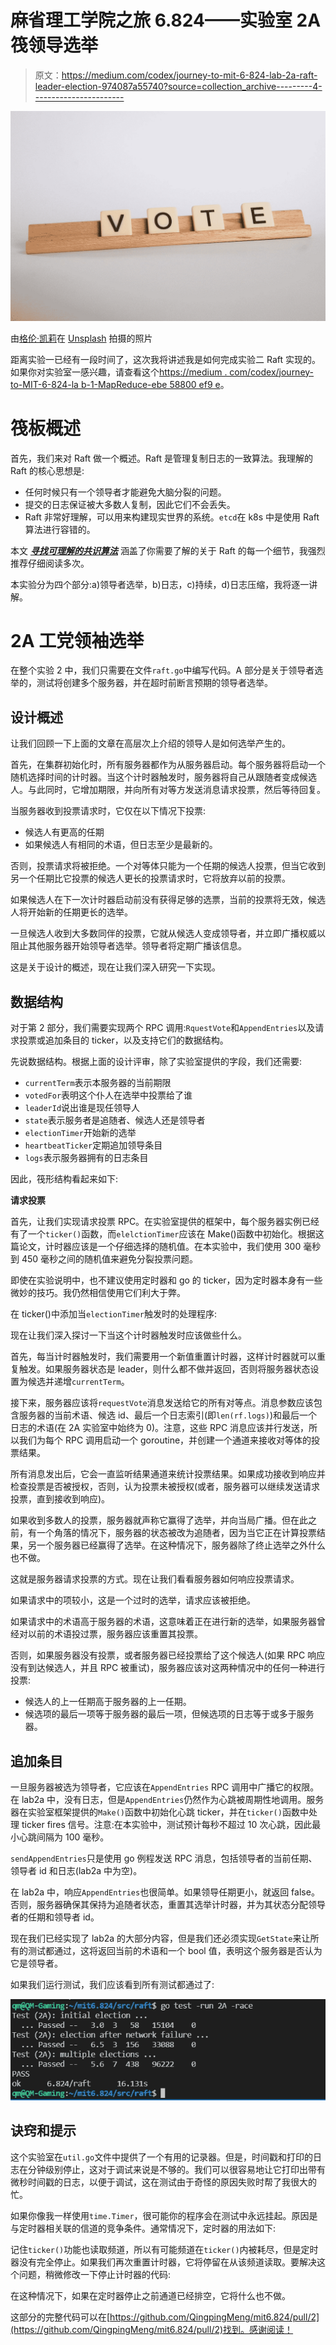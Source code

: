 # 麻省理工学院之旅 6.824——实验室 2A 筏领导选举

> 原文：<https://medium.com/codex/journey-to-mit-6-824-lab-2a-raft-leader-election-974087a55740?source=collection_archive---------4----------------------->

![](img/bfda2f769404d8a9691459bc74b495e9.png)

由[格伦·凯莉](https://unsplash.com/@glencarrie?utm_source=medium&utm_medium=referral)在 [Unsplash](https://unsplash.com?utm_source=medium&utm_medium=referral) 拍摄的照片

距离实验一已经有一段时间了，这次我将讲述我是如何完成实验二 Raft 实现的。如果你对实验室一感兴趣，请查看这个[https://medium . com/codex/journey-to-MIT-6-824-la b-1-MapReduce-ebe 58800 ef9 e](/codex/journey-to-mit-6-824-lab-1-mapreduce-ebe58800ef9e)。

# 筏板概述

首先，我们来对 Raft 做一个概述。Raft 是管理复制日志的一致算法。我理解的 Raft 的核心思想是:

*   任何时候只有一个领导者才能避免大脑分裂的问题。
*   提交的日志保证被大多数人复制，因此它们不会丢失。
*   Raft 非常好理解，可以用来构建现实世界的系统。`etcd`在 k8s 中是使用 Raft 算法进行容错的。

本文 [***寻找可理解的共识算法***](https://www.usenix.org/system/files/conference/atc14/atc14-paper-ongaro.pdf) 涵盖了你需要了解的关于 Raft 的每一个细节，我强烈推荐仔细阅读多次。

本实验分为四个部分:a)领导者选举，b)日志，c)持续，d)日志压缩，我将逐一讲解。

# 2A 工党领袖选举

在整个实验 2 中，我们只需要在文件`raft.go`中编写代码。A 部分是关于领导者选举的，测试将创建多个服务器，并在超时前断言预期的领导者选举。

## 设计概述

让我们回顾一下上面的文章在高层次上介绍的领导人是如何选举产生的。

首先，在集群初始化时，所有服务器都作为从服务器启动。每个服务器将启动一个随机选择时间的计时器。当这个计时器触发时，服务器将自己从跟随者变成候选人。与此同时，它增加期限，并向所有对等方发送消息请求投票，然后等待回复。

当服务器收到投票请求时，它仅在以下情况下投票:

*   候选人有更高的任期
*   如果候选人有相同的术语，但日志至少是最新的。

否则，投票请求将被拒绝。一个对等体只能为一个任期的候选人投票，但当它收到另一个任期比它投票的候选人更长的投票请求时，它将放弃以前的投票。

如果候选人在下一次计时器启动前没有获得足够的选票，当前的投票将无效，候选人将开始新的任期更长的选举。

一旦候选人收到大多数同伴的投票，它就从候选人变成领导者，并立即广播权威以阻止其他服务器开始领导者选举。领导者将定期广播该信息。

这是关于设计的概述，现在让我们深入研究一下实现。

## 数据结构

对于第 2 部分，我们需要实现两个 RPC 调用:`RquestVote`和`AppendEntries`以及请求投票或追加条目的 ticker，以及支持它们的数据结构。

先说数据结构。根据上面的设计评审，除了实验室提供的字段，我们还需要:

*   `currentTerm`表示本服务器的当前期限
*   `votedFor`表明这个仆人在选举中投票给了谁
*   `leaderId`说出谁是现任领导人
*   `state`表示服务者是追随者、候选人还是领导者
*   `electionTimer`开始新的选举
*   `heartbeatTicker`定期追加领导条目
*   `logs`表示服务器拥有的日志条目

因此，筏形结构看起来如下:

**请求投票**

首先，让我们实现请求投票 RPC。在实验室提供的框架中，每个服务器实例已经有了一个`ticker()`函数，而`elelctionTimer`应该在 Make()函数中初始化。根据这篇论文，计时器应该是一个仔细选择的随机值。在本实验中，我们使用 300 毫秒到 450 毫秒之间的随机值来避免分裂投票问题。

即使在实验说明中，也不建议使用定时器和 go 的 ticker，因为定时器本身有一些微妙的技巧。我仍然相信使用它们利大于弊。

在 ticker()中添加当`electionTimer`触发时的处理程序:

现在让我们深入探讨一下当这个计时器触发时应该做些什么。

首先，每当计时器触发时，我们需要用一个新值重置计时器，这样计时器就可以重复触发。如果服务器状态是 leader，则什么都不做并返回，否则将服务器状态设置为候选并递增`currentTerm`。

接下来，服务器应该将`requestVote`消息发送给它的所有对等点。消息参数应该包含服务器的当前术语、候选 id、最后一个日志索引(即`len(rf.logs)`)和最后一个日志的术语(在 2A 实验室中始终为 0)。注意，这些 RPC 消息应该并行发送，所以我们为每个 RPC 调用启动一个 goroutine，并创建一个通道来接收对等体的投票结果。

所有消息发出后，它会一直监听结果通道来统计投票结果。如果成功接收到响应并检查投票是否被授权，否则，认为投票未被授权(或者，服务器可以继续发送请求投票，直到接收到响应)。

如果收到多数人的投票，服务器就声称它赢得了选举，并向当局广播。但在此之前，有一个角落的情况下，服务器的状态被改为追随者，因为当它正在计算投票结果，另一个服务器已经赢得了选举。在这种情况下，服务器除了终止选举之外什么也不做。

这就是服务器请求投票的方式。现在让我们看看服务器如何响应投票请求。

如果请求中的项较小，这是一个过时的选举，请求应该被拒绝。

如果请求中的术语高于服务器的术语，这意味着正在进行新的选举，如果服务器曾经对以前的术语投过票，服务器应该重置其投票。

否则，如果服务器没有投票，或者服务器已经投票给了这个候选人(如果 RPC 响应没有到达候选人，并且 RPC 被重试)，服务器应该对这两种情况中的任何一种进行投票:

*   候选人的上一任期高于服务器的上一任期。
*   候选项的最后一项等于服务器的最后一项，但候选项的日志等于或多于服务器。

## 追加条目

一旦服务器被选为领导者，它应该在`AppendEntries` RPC 调用中广播它的权限。在 lab2a 中，没有日志，但是`AppendEntries`仍然作为心跳被周期性地调用。服务器在实验室框架提供的`Make()`函数中初始化心跳 ticker，并在`ticker()`函数中处理 ticker fires 信号。注意:在本实验中，测试预计每秒不超过 10 次心跳，因此最小心跳间隔为 100 毫秒。

`sendAppendEntries`只是使用 go 例程发送 RPC 消息，包括领导者的当前任期、领导者 id 和日志(lab2a 中为空)。

在 lab2a 中，响应`AppendEntries`也很简单。如果领导任期更小，就返回 false。否则，服务器确保其保持为追随者状态，重置其选举计时器，并为其状态分配领导者的任期和领导者 id。

现在我们已经实现了 lab2a 的大部分内容，但是我们还必须实现`GetState`来让所有的测试都通过，这将返回当前的术语和一个 bool 值，表明这个服务器是否认为它是领导者。

如果我们运行测试，我们应该看到所有测试都通过了:

![](img/832ef254d830e88eb6d398740c303a4e.png)

## 诀窍和提示

这个实验室在`util.go`文件中提供了一个有用的记录器。但是，时间戳和打印的日志在分钟级别停止，这对于调试来说是不够的。我们可以很容易地让它打印出带有微秒时间戳的日志，以便于调试，这在测试由于奇怪的原因失败时帮了我很大的忙。

如果你像我一样使用`time.Timer`，很可能你的程序会在测试中永远挂起。原因是与定时器相关联的信道的竞争条件。通常情况下，定时器的用法如下:

记住`ticker()`功能也读取频道，所以有可能频道在`ticker()`内被耗尽，但是定时器没有完全停止。如果我们再次重置计时器，它将停留在从该频道读取。要解决这个问题，稍微修改一下停止计时器的代码:

在这种情况下，如果在定时器停止之前通道已经排空，它将什么也不做。

这部分的完整代码可以在[https://github.com/QingpingMeng/mit6.824/pull/2](https://github.com/QingpingMeng/mit6.824/pull/2)找到。感谢阅读！